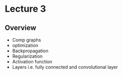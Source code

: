 # Lecture 3

## Overview
- Comp graphs
- optimization
- Backpropagation
- Regularization
- Activation function
- Layers i.e. fully connected and convolutional layer

##